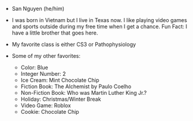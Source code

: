 - San Nguyen (he/him)
- I was born in Vietnam but I live in Texas now. I like playing video games and sports outside during my free time when I get a chance.
Fun Fact: I have a little brother that goes here.
- My favorite class is either CS3 or Pathophysiology

- Some of my other favorites:
    - Color: Blue
    - Integer Number: 2
    - Ice Cream: Mint Chocolate Chip
    - Fiction Book: The Alchemist by Paulo Coelho
    - Non-Fiction Book: Who was Martin Luther King Jr.?
    - Holiday: Christmas/Winter Break
    - Video Game: Roblox
    - Cookie: Chocolate Chip
